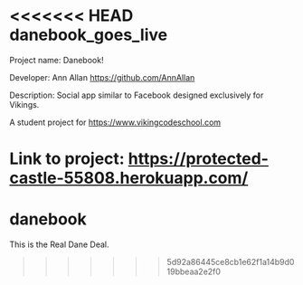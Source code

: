 <<<<<<< HEAD
danebook_goes_live
==================

Project name: Danebook!

Developer: Ann Allan
 https://github.com/AnnAllan


Description: Social app similar to Facebook designed exclusively for Vikings.

A student project for https://www.vikingcodeschool.com

Link to project:
   https://protected-castle-55808.herokuapp.com/
=======
danebook
========

This is the Real Dane Deal.
>>>>>>> 5d92a86445ce8cb1e62f1a14b9d019bbeaa2e2f0
